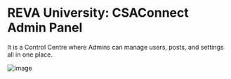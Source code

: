 # REVA University: CSAConnect Admin Panel

It is a Control Centre where Admins can manage users, posts, and settings all in one place.


![image](https://github.com/user-attachments/assets/5e49430e-ddb7-4b30-92f8-bea7dc01c450)

